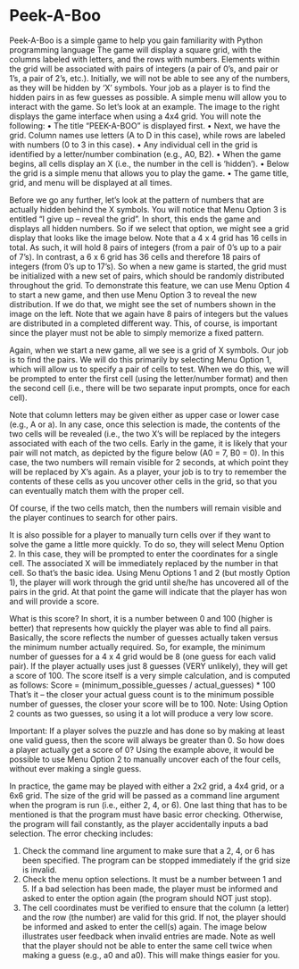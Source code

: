 # Peek-A-Boo
Peek-A-Boo is a simple game to help you gain familiarity with Python programming language 
The game will display a square grid, with the columns
labeled with letters, and the rows with numbers.
Elements within the grid will be associated with pairs
of integers (a pair of 0’s, and pair or 1’s, a pair of 2’s,
etc.). Initially, we will not be able to see any of the
numbers, as they will be hidden by ‘X’ symbols. Your
job as a player is to find the hidden pairs in as few
guesses as possible. A simple menu will allow you to
interact with the game.
So let’s look at an example. The image to the right
displays the game interface when using a 4x4 grid.
You will note the following:
• The title “PEEK-A-BOO” is displayed first.
• Next, we have the grid. Column names use letters (A to D in this case), while rows are
labeled with numbers (0 to 3 in this case).
• Any individual cell in the grid is identified by a letter/number combination (e.g., A0, B2).
• When the game begins, all cells display an X (i.e., the number in the cell is ‘hidden’).
• Below the grid is a simple menu that allows you to play the game.
• The game title, grid, and menu will be displayed at all times.

Before we go any further, let’s look at the pattern of numbers that are actually hidden behind the X
symbols.
You will notice that Menu Option 3 is entitled “I give up – reveal the grid”. In short, this ends the
game and displays all hidden numbers. So if we select that option, we might see a grid display that
looks like the image below.
Note that a 4 x 4 grid has 16 cells in total. As such, it will hold 8
pairs of integers (from a pair of 0’s up to a pair of 7’s). In contrast, a
6 x 6 grid has 36 cells and therefore 18 pairs of integers (from 0’s
up to 17’s).
So when a new game is started, the grid must be initialized with a
new set of pairs, which should be randomly distributed throughout
the grid. To demonstrate this feature, we can use Menu Option 4 to
start a new game, and then use Menu Option 3 to reveal the new
distribution.
If we do that, we might see the set of numbers shown in the image
on the left. Note that we again have 8 pairs of integers but the
values are distributed in a completed different way. This, of course,
is important since the player must not be able to simply memorize
a fixed pattern.

Again, when we start a new game, all we see is a grid of
X symbols. Our job is to find the pairs. We will do this primarily by
selecting Menu Option 1, which will allow us to specify a pair of cells to test. When we do this, we
will be prompted to enter the first cell (using the letter/number format) and then the second cell
(i.e., there will be two separate input prompts, once for each cell).

Note that column letters may be given either as upper case or lower case (e.g., A or a). In any case,
once this selection is made, the contents of the two cells will be revealed (i.e., the two X’s will be
replaced by the integers associated with each of the two cells. Early in the game, it is likely that your
pair will not match, as depicted by the figure below (A0 = 7, B0 = 0). In this case, the two numbers
will remain visible for 2 seconds, at which point they will be replaced by X’s again. As a player,
your job is to try to remember the contents of these cells as
you uncover other cells in the grid, so that you can eventually
match them with the proper cell.

Of course, if the two cells match, then the numbers will
remain visible and the player continues to search for other
pairs.

It is also possible for a player to manually turn cells over if
they want to solve the game a little more quickly. To do so,
they will select Menu Option 2. In this case, they will be
prompted to enter the coordinates for a single cell. The associated X will be immediately replaced
by the number in that cell.
So that’s the basic idea. Using Menu Options 1 and 2 (but mostly Option 1), the player will work
through the grid until she/he has uncovered all of the pairs in the grid. At that point the game will
indicate that the player has won and will provide a score.

What is this score? In short, it is a number between 0 and 100 (higher is better) that represents
how quickly the player was able to find all pairs. Basically, the score reflects the number of guesses
actually taken versus the minimum number actually required. So, for example, the minimum
number of guesses for a 4 x 4 grid would be 8 (one guess for each valid pair). If the player actually
uses just 8 guesses (VERY unlikely), they will get a score of 100. The score itself is a very simple
calculation, and is computed as follows:
Score = (minimum_possible_guesses / actual_guesses) * 100
That’s it – the closer your actual guess count is to the minimum possible number of guesses, the
closer your score will be to 100.
Note: Using Option 2 counts as two guesses, so using it a lot will produce a very low score.


Important: If a player solves the puzzle
and has done so by making at least one
valid guess, then the score will always
be greater than 0.
So how does a player actually get a score
of 0? Using the example above, it would
be possible to use Menu Option 2 to
manually uncover each of the four cells,
without ever making a single guess.


In practice, the game may be played with either a 2x2 grid, a 4x4 grid, or a 6x6 grid. The size of the
grid will be passed as a command line argument when the program is run (i.e., either 2, 4, or 6).
One last thing that has to be mentioned is that the program must have basic error checking.
Otherwise, the program will fail constantly, as the player accidentally inputs a bad selection. The
error checking includes:
1. Check the command line argument to make sure that a 2, 4, or 6 has been specified. The
program can be stopped immediately if the grid size is invalid.
2. Check the menu option selections. It must be a number between 1 and 5. If a bad selection
has been made, the player must be informed and asked to enter the option again (the
program should NOT just stop).
3. The cell coordinates must be verified to ensure that the column (a letter) and the row (the
number) are valid for this grid. If not, the player should be informed and asked to enter the
cell(s) again. The image below illustrates user feedback when invalid entries are made. Note
as well that the player should not be able to enter the same cell twice when making a guess
(e.g., a0 and a0). This will make things easier for you.
